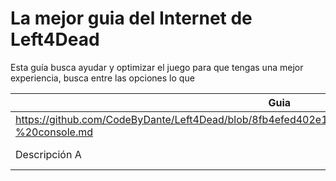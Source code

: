 # La mejor guia del Internet de Left4Dead 

Esta guía busca ayudar y optimizar el juego para que tengas una mejor experiencia, busca entre las opciones lo que 

| **Guia**        | **Descripción**     |
|-----------------|------------------|
| https://github.com/CodeByDante/Left4Dead/blob/8fb4efed402e1483a820ef6699e715ff8cf43162/Comands-%20console.md | Descripción B    |
| Descripción A   | Descripción B    |
